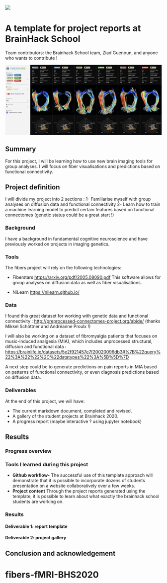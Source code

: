 [![](https://img.shields.io/badge/Visit-our%20project%20page-ff69b4)](https://school.brainhackmtl.org/project/template)

# A template for project reports at BrainHack School

Team contributors: the Brainhack School team, Ziad Guenoun, and anyone who wants to contribute !

![BrainHack School](bhs2020.png)

## Summary 

For this project, I will be learning how to use new brain imaging tools for group analyses. I will focus on fiber visualisations and predictions based on functional connectivity.

## Project definition 

I will divide my project into 2 sections :
 1- Familiarise myself with group analyses on diffusion data and functional connectivity
 2- Learn how to train a machine learning model to predict certain features based on functional connectomes (genetic status could be a great start !)

### Background

I have a background in fundamental cognitive neuroscience and have previously worked on projects in imaging genetics.

### Tools 

The fibers project will rely on the following technologies: 

- Fiberstars
https://arxiv.org/pdf/2005.08090.pdf
This software allows for group analyses on diffusion data as well as fiber visualisations.

- NiLearn
https://nilearn.github.io/


### Data 

I found this great dataset for working with genetic data and functional connectivity :
http://preprocessed-connectomes-project.org/abide/
(thanks Mikkel Schöttner and Andréanne Proulx !)

I will also be working on a dataset of fibromyalgia patients that focuses on music-induced analgesia (MIA), which includes unprocessed structural, diffusion and functional data :
https://brainlife.io/datasets/5e2f921457e7f20020096db3#%7B%22query%22%3A%22%22%2C%22datatypes%22%3A%5B%5D%7D

A next step could be to generate predictions on pain reports in MIA based on patterns of functional connectivity, or even diagnosis predictions based on diffusion data. 

### Deliverables

At the end of this project, we will have:
 - The current markdown document, completed and revised.
 - A gallery of the student projects at Brainhack 2020.
 - A progress report (maybe interactive ? using jupyter notebook)

## Results 

### Progress overview


### Tools I learned during this project

 * **Github workflow-** The successful use of this template approach will demonstrate that it is possible to incorporate dozens of students presentation on a website collaboratively over a few weeks. 
 * **Project content** Through the project reports generated using the template, it is possible to learn about what exactly the brainhack school students are working on. 
 
### Results 

#### Deliverable 1: report template



#### Deliverable 2: project gallery
 
 
 
## Conclusion and acknowledgement


# fibers-fMRI-BHS2020
